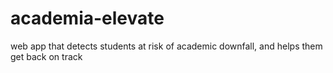 # academia-elevate
web app that detects students at risk of academic downfall, and helps them get back on track
